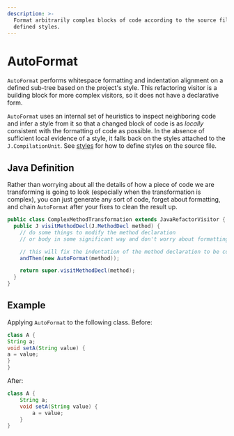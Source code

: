 ```yaml
---
description: >-
  Format arbitrarily complex blocks of code according to the source files
  defined styles.
---
```


# AutoFormat

`AutoFormat` performs whitespace formatting and indentation alignment on a defined sub-tree based on the project's style. This refactoring visitor is a building block for more complex visitors, so it does not have a declarative form.

`AutoFormat` uses an internal set of heuristics to inspect neighboring code and infer a style from it so that a changed block of code is as _locally_ consistent with the formatting of code as possible. In the absence of sufficient local evidence of a style, it falls back on the styles attached to the `J.CompilationUnit`. See [styles](../parsing-java-code.md#styles) for how to define styles on the source file.

## Java Definition

Rather than worrying about all the details of how a piece of code we are transforming is going to look \(especially when the transformation is complex\), you can just generate any sort of code, forget about formatting, and chain `AutoFormat` after your fixes to clean the result up.

```java
public class ComplexMethodTransformation extends JavaRefactorVisitor {
  public J visitMethodDecl(J.MethodDecl method) {
    // do some things to modify the method declaration
    // or body in some significant way and don't worry about formatting...

    // this will fix the indentation of the method declaration to be consistent with its surroundings
    andThen(new AutoFormat(method));

    return super.visitMethodDecl(method);
  }
}
```

## Example

Applying `AutoFormat` to the following class. Before:

```java
class A {
String a;
void setA(String value) {
a = value;
}
}
```

After:

```java
class A {
    String a;
    void setA(String value) {
        a = value;
    }
}
```

